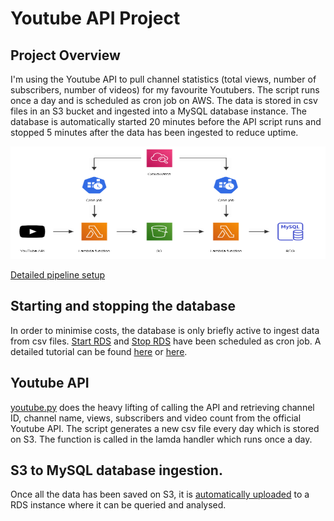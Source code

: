 # Youtube API Project

## Project Overview

I'm using the Youtube API to pull channel statistics (total views, number of subscribers, number of videos) for my favourite Youtubers. The script runs once a day and is scheduled as cron job on AWS. The data is stored in csv files in an S3 bucket and ingested into a MySQL database instance. The database is automatically started 20 minutes before the API script runs and stopped 5 minutes after the data has been ingested to reduce uptime.

<p>
    <img src="Screenshots/project.PNG" width="600" height="180" />
</p>

[Detailed pipeline setup](https://github.com/lb930/AWS/tree/main/S3%20to%20MySQL%20RDS)

## Starting and stopping the database

In order to minimise costs, the database is only briefly active to ingest data from csv files. [Start RDS](https://github.com/lb930/AWS/blob/main/Youtube%20API%20Cron%20Job/Start-RDS-Lambda/lambda_function.py) and [Stop RDS](https://github.com/lb930/AWS/blob/main/Youtube%20API%20Cron%20Job/Stop-RDS-Lambda/lambda_function.py) have been scheduled as cron job. A detailed tutorial can be found [here](https://www.totalcloud.io/blog/how-to-schedule-rds-instances-with-an-aws-lambda-function) or [here](https://www.sqlshack.com/automatically-start-stop-an-aws-rds-sql-server-using-aws-lambda-functions/).

## Youtube API

[youtube.py](https://github.com/lb930/AWS/blob/main/Youtube%20API%20Cron%20Job/Youtube-API-Lambda/youtube.py) does the heavy lifting of calling the API and retrieving channel ID, channel name, views, subscribers and video count from the official Youtube API. The script generates a new csv file every day which is stored on S3. The function is called in the lamda handler which runs once a day.

## S3 to MySQL database ingestion.

Once all the data has been saved on S3, it is [automatically uploaded](https://github.com/lb930/AWS/blob/main/Youtube%20API%20Cron%20Job/Youtube-S3-to-MySQl-Lambda/lambda_function.py) to a RDS instance where it can be queried and analysed.
